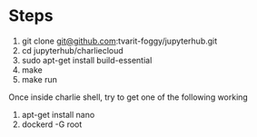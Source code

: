 # Steps

1. git clone git@github.com:tvarit-foggy/jupyterhub.git
2. cd jupyterhub/charliecloud
3. sudo apt-get install build-essential
4. make
5. make run

Once inside charlie shell, try to get one of the following working

1. apt-get install nano
2. dockerd -G root
